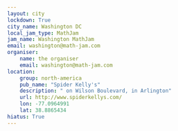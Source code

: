 ```yaml
---
layout: city
lockdown: True
city_name: Washington DC
local_jam_type: MathJam
jam_name: Washington MathJam
email: washington@math-jam.com
organiser:
    name: the organiser
    email: washington@math-jam.com
location:
    group: north-america
    pub_name: "Spider Kelly's"
    description: " on Wilson Boulevard, in Arlington"
    url: http://www.spiderkellys.com/
    lon: -77.0964991
    lat: 38.8865434
hiatus: True
---
```

